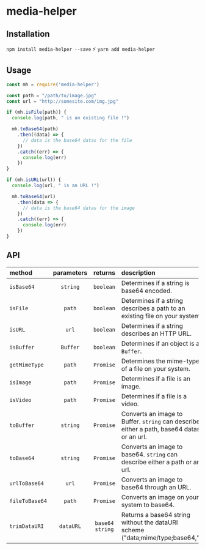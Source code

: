 # media-helper

## Installation

`npm install media-helper --save` ⚡️  `yarn add media-helper`

## Usage

```js
const mh = require('media-helper')

const path = "/path/to/image.jpg"
const url = "http://somesite.com/img.jpg"

if (mh.isFile(path)) {
  console.log(path, " is an existing file !")

  mh.toBase64(path)
    .then((data) => {
      // data is the base64 datas for the file
    })
    .catch((err) => {
      console.log(err)
    })
}

if (mh.isURL(url)) {
  console.log(url, " is an URL !")

  mh.toBase64(url)
    .then(data => {
      // data is the base64 datas for the image
    })
    .catch((err) => {
      console.log(err)
    })
}

```

## API

|method|parameters|returns|description|
|:---|:---:|:---:|:---|
|`isBase64`| `string` | `boolean` |Determines if a string is base64 encoded.|
|`isFile`| `path` | `boolean` |Determines if a string describes a path to an existing file on your system.|
|`isURL`| `url` | `boolean` |Determines if a string describes an HTTP URL.|
|`isBuffer`| `Buffer` | `boolean` |Determines if an object is a `Buffer`.|
|`getMimeType`| `path` | `Promise` |Determines the mime-type of a file on your system.|
|`isImage`| `path` | `Promise` |Determines if a file is an image.|
|`isVideo`| `path` | `Promise` |Determines if a file is a video.|
|`toBuffer`| `string` | `Promise` |Converts an image to Buffer. `string` can describe either a path, base64 datas or an url.|
|`toBase64`| `string` | `Promise` |Converts an image to base64. `string` can describe either a path or an url.|
|`urlToBase64`| `url` | `Promise` |Converts an image to base64 through an URL.|
|`fileToBase64`| `path` | `Promise` |Converts an image on your system to base64.|
|`trimDataURI`| `dataURL` | `base64 string` |Returns a base64 string without the dataURI scheme ("data;mime/type;base64,")|
